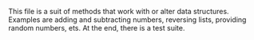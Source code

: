 This file is a suit of methods that work with or alter data structures.
Examples are adding and subtracting numbers, reversing lists, providing random numbers, ets.
At the end, there is a test suite.
